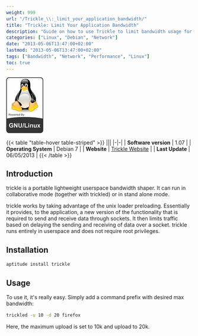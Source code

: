 ```yaml
---
weight: 999
url: "/Trickle_\\:_limit_your_application_bandwidth/"
title: "Trickle: Limit Your Application Bandwidth"
description: "Guide on how to use Trickle to limit bandwidth usage for applications in Linux"
categories: ["Linux", "Debian", "Network"]
date: "2013-05-06T13:47:00+02:00"
lastmod: "2013-05-06T13:47:00+02:00"
tags: ["Bandwidth", "Network", "Performance", "Linux"]
toc: true
---
```


![Linux](/images/poweredbylinux.jpg)

{{< table "table-hover table-striped" >}}
|||
|-|-|
| **Software version** | 1.07 |
| **Operating System** | Debian 7 |
| **Website** | [Trickle Website](https://monkey.org/~marius/pages/?page=trickle) |
| **Last Update** | 06/05/2013 |
{{< /table >}}

## Introduction

trickle is a portable lightweight userspace bandwidth shaper. It can run in collaborative mode (together with trickled) or in stand alone mode.

trickle works by taking advantage of the unix loader preloading. Essentially it provides, to the application, a new version of the functionality that is required to send and receive data through sockets. It then limits traffic based on delaying the sending and receiving of data over a socket. trickle runs entirely in userspace and does not require root privileges.

## Installation

```bash
aptitude install trickle
```

## Usage

To use it, it's really easy. Simply add a command prefix with desired max bandwidth:

```bash
trickled -u 10 -d 20 firefox
```

Here, the maximum upload is set to 10k and upload to 20k.
